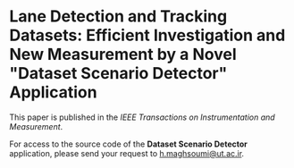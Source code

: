 # Lane Detection and Tracking Datasets: Efficient Investigation and New Measurement by a Novel "Dataset Scenario Detector" Application

This paper is published in the *IEEE Transactions on Instrumentation and Measurement*. 

For access to the source code of the **Dataset Scenario Detector** application, please send your request to [h.maghsoumi@ut.ac.ir](mailto:h.maghsoumi@ut.ac.ir).
